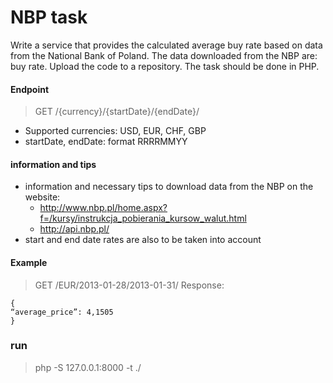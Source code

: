 # NBP task
Write a service that provides the calculated average buy rate based on data from the National Bank of
Poland. The data downloaded from the NBP are: buy rate. Upload the code to a repository. The task
should be done in PHP.

#### Endpoint
> GET /{currency}/{startDate}/{endDate}/
- Supported currencies: USD, EUR, CHF, GBP
- startDate, endDate: format RRRRMMYY

#### information and tips
- information and necessary tips to download data from the NBP on the website:
  - http://www.nbp.pl/home.aspx?f=/kursy/instrukcja_pobierania_kursow_walut.html
  - http://api.nbp.pl/
- start and end date rates are also to be taken into account




#### Example
> GET /EUR/2013-01-28/2013-01-31/
Response:
```
{
“average_price”: 4,1505
}
```


### run
> php -S 127.0.0.1:8000 -t ./
